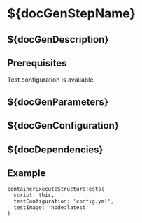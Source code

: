 # ${docGenStepName}

## ${docGenDescription}

## Prerequisites

Test configuration is available.

## ${docGenParameters}

## ${docGenConfiguration}

## ${docDependencies}

## Example

```
containerExecuteStructureTests(
  script: this,
  testConfiguration: 'config.yml',
  testImage: 'node:latest'
)
```
